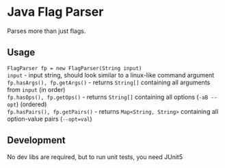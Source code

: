 # Java Flag Parser
Parses more than just flags.  
## Usage
`FlagParser fp = new FlagParser(String input)`  
`input` - input string, should look similar to a linux-like command argument  
`fp.hasArgs(), fp.getArgs()` - returns `String[]` containing all arguments from `input` (in order)  
`fp.hasOps(), fp.getOps()` - returns `String[]` containing all options (`-aB --opt`) (ordered)  
`fp.hasPairs(), fp.getPairs()` - returns `Map<String, String>` containing all option-value pairs (`--opt=val`)  
## Development
No dev libs are required, but to run unit tests, you need JUnit5